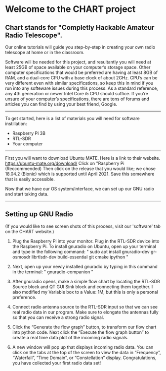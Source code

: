 
Welcome to the CHART project 
======
## Chart stands for "Completly Hackable Amateur Radio Telescope".</br>
Our online tutorials will guide you step-by-step in creating your own radio telescope at home or in the classroom. 

Software will be needed for this project, and resultantly you will need at least 25GB of space available on your computer’s storage space. Other computer specifications that would be preferred are having at least 8GB of RAM, and a dual-core CPU with a base clock of about 2GHz. CPU’s can be very different even with similar specifications, so keep this in mind if you run into any softeware issues during this process. As a standard reference, any 4th generation or newer Intel Core i5 CPU should suffice. If you’re unsure of your computer’s specifications, there are tons of forums and articles you can find by using your best friend, Google.

---
To get started, here is a list of materials you will need for software instillation:</br>
- Raspberry Pi 3B</br>
- RTL-SDR</br>
- Your computer</br>

---

First you will want to download Ubuntu MATE. Here is a link to their website.
https://ubuntu-mate.org/download/ 
Click on "Raspberry Pi (Reccommended)
Then click on the release that you would like; we chose 18.04.2 (Bionic) which is supported until April 2021. 
Save this somewhere that is easily accessible. 

Now that we have our OS system/interface, we can set up our GNU radio and start taking data. 

---
## Setting up GNU Radio
(If you would like to see screen shots of this process, visit our 'software' tab on the CHART website.)</br>
1. Plug the Raspberry Pi into your monitor. Plug in the RTL-SDR device into the Raspberry Pi. 
To install gnuradio on Ubuntu, open up your terminal and type in the following command:
   " sudo apt install gnuradio-dev gr-osmosdr librtlsdr-dev build-essential git cmake ipython "

2. Next, open up your newly installed gnuradio by typing in this command in the terminal:
   " gnuradio-companion "

3. After gnuradio opens, make a simple flow chart by locating the RTL-SDR Source block and QT GUI Sink block and connecting them together. I also modified my Variable box to a Value: 1M, but this is only a personal preference. 

4. Connect radio antenna source to the RTL-SDR input so that we can see real radio data in our program. Make sure to elongate the antennas fully so that you can receive a strong radio signal. 

5. Click the “Generate the flow graph” button, to transform our flow chart into python code. Next click the “Execute the flow graph button” to create a real time data plot of the incoming radio signals. 

6. A new window will pop up that displays incoming radio data. You can click on the tabs at the top of the screen to view the data in “Frequency”, “Waterfall”, “Time Domain”, or “Constellation” display. 
Congratulations, you have collected your first radio data set!






